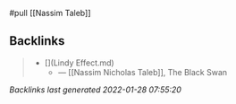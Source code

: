 #pull [[Nassim Taleb]]

## Backlinks

> - [](Lindy Effect.md)
>   - — [[Nassim Nicholas Taleb]], The Black Swan

_Backlinks last generated 2022-01-28 07:55:20_
